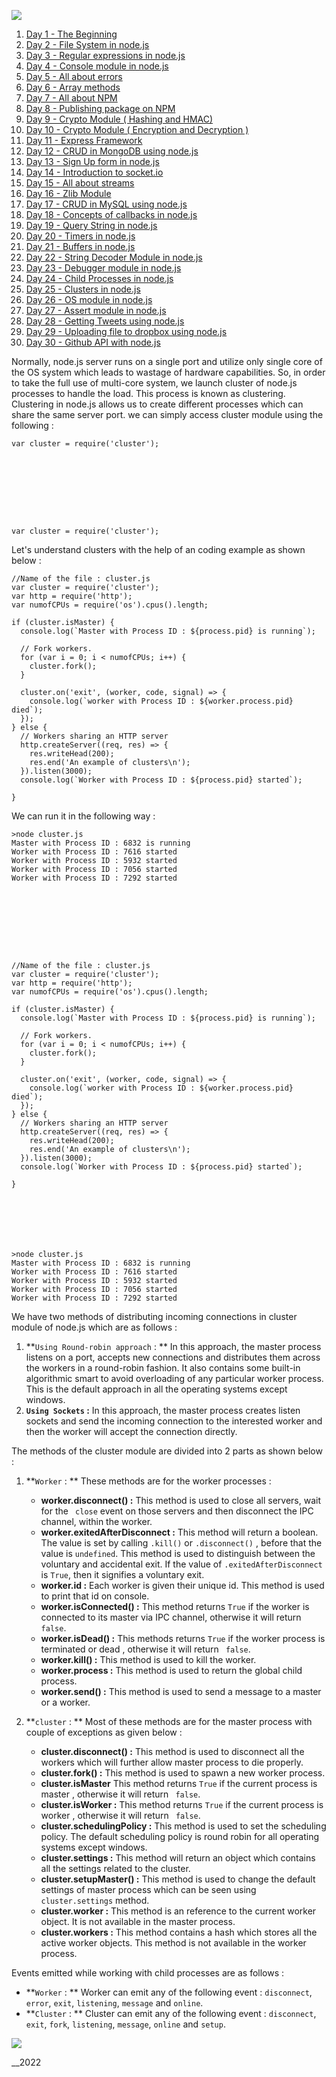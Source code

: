 ![](https://www..com/nodejs-tutorial-day25-clusters.htmlassets/img/logo.png)

1. [ Day 1 - The Beginning ](nodejs-tutorial-day1-thebeginning.html)
2. [ Day 2 - File System in node.js ](nodejs-tutorial-day2-filesystem.html)
3. [ Day 3 - Regular expressions in node.js ](nodejs-tutorial-day3-regular-expressions.html)
4. [ Day 4 - Console module in node.js ](nodejs-tutorial-day4-console-module.html)
5. [ Day 5 - All about errors ](nodejs-tutorial-day5-all-about-errors.html)
6. [ Day 6 - Array methods](nodejs-tutorial-day6-array-methods.html)
7. [ Day 7 - All about NPM](nodejs-tutorial-day7-all-about-npm.html)
8. [ Day 8 - Publishing package on NPM ](nodejs-tutorial-day8-publishing-on-npm.html)
9. [ Day 9 - Crypto Module ( Hashing and HMAC)](nodejs-tutorial-day9-crypto-module.html)
10. [ Day 10 - Crypto Module ( Encryption and Decryption ) ](nodejs-tutorial-day10-crypto-module-symmetric-asymmetric-encryption-decryption.html)
11. [ Day 11 - Express Framework ](nodejs-tutorial-day11-express-framework.html)
12. [ Day 12 - CRUD in MongoDB using node.js ](nodejs-tutorial-day12-crud-in-mongodb.html)
13. [ Day 13 - Sign Up form in node.js ](nodejs-tutorial-day13-signup-using-nodejs-express-mongodb.html)
14. [ Day 14 - Introduction to socket.io ](nodejs-tutorial-day14-introduction-to-socket-io.html)
15. [ Day 15 - All about streams ](nodejs-tutorial-day15-all-about-streams.html)
16. [ Day 16 - Zlib Module ](nodejs-tutorial-day16-zlib-module.html)
17. [ Day 17 - CRUD in MySQL using node.js ](nodejs-tutorial-day17-crud-in-mysql.html)
18. [ Day 18 - Concepts of callbacks in node.js ](nodejs-tutorial-day18-callbacks.html)
19. [ Day 19 - Query String in node.js ](nodejs-tutorial-day19-query-string.html)
20. [ Day 20 - Timers in node.js ](nodejs-tutorial-day20-timers.html)
21. [ Day 21 - Buffers in node.js](nodejs-tutorial-day21-buffers.html)
22. [ Day 22 - String Decoder Module in node.js ](nodejs-tutorial-day22-string-decoder.html)
23. [ Day 23 - Debugger module in node.js ](nodejs-tutorial-day23-debuggers.html)
24. [ Day 24 - Child Processes in node.js ](nodejs-tutorial-day24-child-processes.html)
25. [ Day 25 - Clusters in node.js ](nodejs-tutorial-day25-clusters.html)
26. [ Day 26 - OS module in node.js ](nodejs-tutorial-day26-os-module.html)
27. [ Day 27 - Assert module in node.js ](nodejs-tutorial-day27-assert.html)
28. [ Day 28 - Getting Tweets using node.js ](nodejs-tutorial-day28-getting-tweets-using-nodejs.html)
29. [ Day 29 - Uploading file to dropbox using node.js ](nodejs-tutorial-day29-uploading-files-dropbox.html)
30. [ Day 30 - Github API with node.js ](nodejs-tutorial-day30-github-api-with-node.html)

Normally, node.js server runs on a single port and utilize only single core of
the OS system which leads to wastage of hardware capabilities. So, in order to
take the full use of multi-core system, we launch cluster of node.js processes
to handle the load. This process is known as clustering. Clustering in node.js
allows us to create different processes which can share the same server port.
we can simply access cluster module using the following :

    var cluster = require('cluster');









    var cluster = require('cluster');



Let's understand clusters with the help of an coding example as shown below :

    //Name of the file : cluster.js
    var cluster = require('cluster');
    var http = require('http');
    var numofCPUs = require('os').cpus().length;

    if (cluster.isMaster) {
      console.log(`Master with Process ID : ${process.pid} is running`);

      // Fork workers.
      for (var i = 0; i < numofCPUs; i++) {
        cluster.fork();
      }

      cluster.on('exit', (worker, code, signal) => {
        console.log(`worker with Process ID : ${worker.process.pid} died`);
      });
    } else {
      // Workers sharing an HTTP server
      http.createServer((req, res) => {
        res.writeHead(200);
        res.end('An example of clusters\n');
      }).listen(3000);
      console.log(`Worker with Process ID : ${process.pid} started`);

    }



We can run it in the following way :

    >node cluster.js
    Master with Process ID : 6832 is running
    Worker with Process ID : 7616 started
    Worker with Process ID : 5932 started
    Worker with Process ID : 7056 started
    Worker with Process ID : 7292 started









    //Name of the file : cluster.js
    var cluster = require('cluster');
    var http = require('http');
    var numofCPUs = require('os').cpus().length;

    if (cluster.isMaster) {
      console.log(`Master with Process ID : ${process.pid} is running`);

      // Fork workers.
      for (var i = 0; i < numofCPUs; i++) {
        cluster.fork();
      }

      cluster.on('exit', (worker, code, signal) => {
        console.log(`worker with Process ID : ${worker.process.pid} died`);
      });
    } else {
      // Workers sharing an HTTP server
      http.createServer((req, res) => {
        res.writeHead(200);
        res.end('An example of clusters\n');
      }).listen(3000);
      console.log(`Worker with Process ID : ${process.pid} started`);

    }







    >node cluster.js
    Master with Process ID : 6832 is running
    Worker with Process ID : 7616 started
    Worker with Process ID : 5932 started
    Worker with Process ID : 7056 started
    Worker with Process ID : 7292 started



We have two methods of distributing incoming connections in cluster module of
node.js which are as follows :

1. **`Using Round-robin approach` : ** In this approach, the master process listens on a port, accepts new connections and distributes them across the workers in a round-robin fashion. It also contains some built-in algorithmic smart to avoid overloading of any particular worker process. This is the default approach in all the operating systems except windows.
2. **`Using Sockets` :** In this approach, the master process creates listen sockets and send the incoming connection to the interested worker and then the worker will accept the connection directly.

The methods of the cluster module are divided into 2 parts as shown below :

1. **`Worker` : ** These methods are for the worker processes :


    * **worker.disconnect() :** This method is used to close all servers, wait for the ` close` event on those servers and then disconnect the IPC channel, within the worker.
    * **worker.exitedAfterDisconnect :** This method will return a boolean. The value is set by calling ` .kill() ` or ` .disconnect() ` , before that the value is ` undefined `. This method is used to distinguish between the voluntary and accidental exit. If the value of ` .exitedAfterDisconnect ` is ` True `, then it signifies a voluntary exit.
    * **worker.id :** Each worker is given their unique id. This method is used to print that id on console.
    * **worker.isConnected() :** This method returns `True` if the worker is connected to its master via IPC channel, otherwise it will return ` false`.
    * **worker.isDead() :** This methods returns ` True ` if the worker process is terminated or dead , otherwise it will return ` false`.
    * **worker.kill() :** This method is used to kill the worker.
    * **worker.process :** This method is used to return the global child process.
    * **worker.send() :** This method is used to send a message to a master or a worker.

2. **`cluster` : ** Most of these methods are for the master process with couple of exceptions as given below :


    * **cluster.disconnect() :** This method is used to disconnect all the workers which will further allow master process to die properly.
    * **cluster.fork() :** This method is used to spawn a new worker process.
    * **cluster.isMaster** This method returns ` True ` if the current process is master , otherwise it will return ` false`.
    * **cluster.isWorker :** This method returns ` True ` if the current process is worker , otherwise it will return ` false`.
    * **cluster.schedulingPolicy :** This method is used to set the scheduling policy. The default scheduling policy is round robin for all operating systems except windows.
    * **cluster.settings :** This method will return an object which contains all the settings related to the cluster.
    * **cluster.setupMaster() :** This method is used to change the default settings of master process which can be seen using ` cluster.settings ` method.
    * **cluster.worker :** This method is an reference to the current worker object. It is not available in the master process.
    * **cluster.workers :** This method contains a hash which stores all the active worker objects. This method is not available in the worker process.

Events emitted while working with child processes are as follows :

- **`Worker` : ** Worker can emit any of the following event : `disconnect`, `error`, `exit`, `listening`, `message` and `online`.
- **`Cluster` : ** Cluster can emit any of the following event : `disconnect`, `exit`, `fork`, `listening`, `message`, `online` and `setup`.

![](https://www..com/nodejs-tutorial-day25-clusters.htmlassets/img/logo.png)

\_\_2022[ ](index.html)
